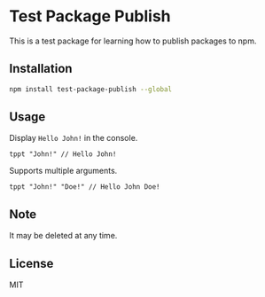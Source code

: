 # Test Package Publish

This is a test package for learning how to publish packages to npm.

## Installation

```bash
npm install test-package-publish --global
```

## Usage

Display `Hello John!` in the console.

```
tppt "John!" // Hello John!
```

Supports multiple arguments.

```
tppt "John!" "Doe!" // Hello John Doe!
```

## Note

It may be deleted at any time.

## License

MIT

